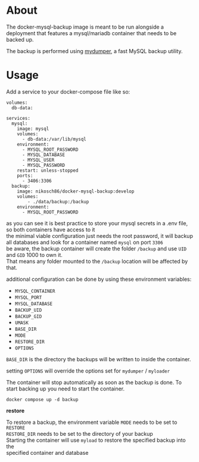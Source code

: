 About
=====

The docker-mysql-backup image is meant to be run alongside a deployment that features a mysql/mariadb container that needs to be backed up.

The backup is performed using  [mydumper](http://centminmod.com/mydumper.html), a fast MySQL backup utility.

Usage
=====

Add a service to your docker-compose file like so:
```
volumes:
  db-data:

services:
  mysql:
    image: mysql
    volumes:
      - db-data:/var/lib/mysql
    environment:
      - MYSQL_ROOT_PASSWORD
      - MYSQL_DATABASE
      - MYSQL_USER
      - MYSQL_PASSWORD
    restart: unless-stopped
    ports:
      - 3406:3306
  backup:
    image: nikosch86/docker-mysql-backup:develop
    volumes:
        - ./data/backup:/backup
    environment:
      - MYSQL_ROOT_PASSWORD
```

as you can see it is best practice to store your mysql secrets in a .env file, so both containers have access to it  
the minimal viable configuration just needs the root password, it will backup all databases and look for a container named `mysql` on port `3306`  
be aware, the backup container will create the folder `/backup` and use `UID` and `GID` 1000 to own it.  
That means any folder mounted to the `/backup` location will be affected by that.  

additional configuration can be done by using these environment variables:  

* `MYSQL_CONTAINER`
* `MYSQL_PORT`
* `MYSQL_DATABASE`
* `BACKUP_UID`
* `BACKUP_GID`
* `UMASK`
* `BASE_DIR`
* `MODE`
* `RESTORE_DIR`
* `OPTIONS`

`BASE_DIR` is the directory the backups will be written to inside the container.  

setting `OPTIONS` will override the options set for `mydumper` / `myloader`  

The container will stop automatically as soon as the backup is done.
To start backing up you need to start the container.  

`docker compose up -d backup`

__restore__

To restore a backup, the environment variable `MODE` needs to be set to `RESTORE`  
`RESTORE_DIR` needs to be set to the directory of your backup  
Starting the container will use `myload` to restore the specified backup into the  
specified container and database  
